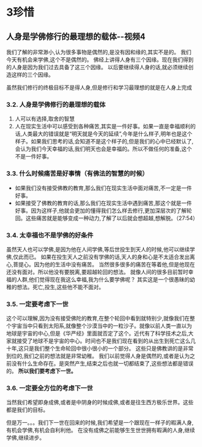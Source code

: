 # 3珍惜

## 人身是学佛修行的最理想的载体--视频4

我们了解的非常渺小,认为很多事物是偶然的,是没有因和缘的,其实不是的。 我们今天有机会来学佛,这个不是偶然的。 佛经上讲得人身有三个因缘。现在我们得到的人身是因为我们过去具备了这三个因缘。 以后要继续得人身的话,就必须继续创造这样的三个因缘。

虽然我们修行的终极目标不是得人身,但是修行和学习最理想的就是在人身上完成

### 3.2. 人身是学佛修行的最理想的载体

1. 人可以有选择,取舍的智慧
2. 人在现实生活中可以感受到各种痛苦,其实是一件好事。如果一直是幸福顺利的话,人类最大的错误就是“明天就是今天的延续”,今年是什么样子,明年也是这个样子。如果我们思考的话,会知道不是这个样子的,但是我们的心中已经默认了,会认为我们今天幸福的话,我们明天也会是幸福的。所以不做任何的准备,这个不是一件好事。

### 3.3. 什么时候痛苦是好事情（有佛法的智慧的时候）

* 如果我们没有接受佛教的教育,那么我们在现实生活中面对痛苦,不一定是一件好事。
* 如果接受了佛教的教育的话,那么我们在现实生活中遇到痛苦,那这个就是一件好事。因为这样子,他就会更加的懂得我们怎么样去修行,更加深层次的了解轮回。这些痛苦就是能够变成一种动力,了解了以后就会想超越,想解脱。（27:54）

### 3.4. 太幸福也不是学佛的好条件

虽然天人也可以学佛,是因为他在人间学佛,等后世投生到天人的时候,他可以继续学佛,仅此而已。 如果在投生天人之前没有学佛的话,天人的身和心是不太适合发出离心,菩提心。因为他的生活中没有痛苦。 当然很多很多的痛苦在等着他,但是他现在还没有面对。所以他没有要脱离,要超越轮回的想法。 就像人间的很多目前暂时幸福的人群,他们觉得现在我这么幸福,我为什么要学佛呢？ 其实这是一个很愚昧的幼稚的想法。死亡,投生,这些他不能不面对。

### 3.5. 一定要考虑下一世

这个可以理解,因为没有接受佛陀的教育,在整个轮回中看到就特别少,就像我们在整个宇宙当中只看到太阳系,就像整个沙漠当中的一粒沙子。就像以前人类一直以为地球是宇宙的中心,但是《华严经》里面就否定了这个。近代有了科学技术之后,大家就接受了地球不是宇宙的中心。时间也不是我们现在看到的从出生到死亡这么几十年,这只是我们整个生命轮回中很小很小的一个部分。 这些只是佛教讲的是非常到位的,我们之前的想法就是非常幼稚。 我们以前觉得人身是偶然的,或者是认为之前没有什么生命存在。是突然产生,结束之后也就一切都结束了,这些想法都是错误的。 **所以我们要考虑下一世。**

### 3.6. 一定要全方位的考虑下一世

当然我们希望即身成佛,或者是中阴身的时候成佛,或者是往生西方极乐世界。这些都是我们的目标。

但是万一。。。我们下一世在回来的时候,我们希望是一个跟现在一样子的暇满人身,有机会学佛,有机会自利利他。 在没有成佛之前能够生生世世拥有暇满的人身,继续学佛,继续进步。

